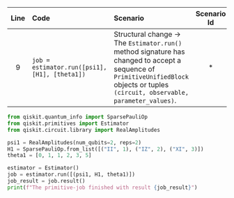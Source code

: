 | Line | Code | Scenario | Scenario Id | Reference | Artifact | Refactoring |
| :--: | :--- | :------- | :---------: | :-------: | :------- | :---------- |
| 9 | `job = estimator.run([psi1], [H1], [theta1])` | Structural change -> The `Estimator.run()` method signature has changed to accept a sequence of `PrimitiveUnifiedBlock` objects or tuples `(circuit, observable, parameter_values)`. | * | internal | `Estimator.run` | `job = estimator.run([(psi1, H1, theta1)])` |


```python
from qiskit.quantum_info import SparsePauliOp
from qiskit.primitives import Estimator
from qiskit.circuit.library import RealAmplitudes

psi1 = RealAmplitudes(num_qubits=2, reps=2)
H1 = SparsePauliOp.from_list([("II", 1), ("IZ", 2), ("XI", 3)])
theta1 = [0, 1, 1, 2, 3, 5]

estimator = Estimator()
job = estimator.run([(psi1, H1, theta1)])
job_result = job.result()
print(f"The primitive-job finished with result {job_result}")
```